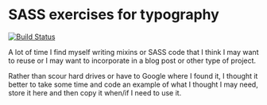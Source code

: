 # SASS exercises for typography

[![Build Status](https://travis-ci.org/caraya/typography-sass.svg?branch=master)](https://travis-ci.org/caraya/typography-sass)

A lot of time I find myself writing mixins or SASS code that I think I may want to reuse or I may want to incorporate in a blog post or other type of project. 

Rather than scour hard drives or have to Google where I found it, I thought it better to take some time and code an example of what I thought I may need, store it here and then copy it when/if I need to use it. 
